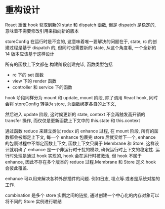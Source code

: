 # 重构设计

React 重置 hook 获取到新的 state 和 dispatch 函数, 但是 dispatch 是稳定的, 意味着不需要修改引用来指向新的版本

storeConfig 在运行时是不变的, 这意味着唯一要解决的问题在于, state, rc 的创建过程是基于 dispatch 的, 但同时也需要新的 state, 从这个角度看, 一个全新的 14 版本应该基于这样设计

所有的函数上下文都在 构建阶段创建完毕, 函数类型包括 

- rc 下的 set 函数
- view 下的 render 函数
- controller 和 service 下的函数

hook 阶段同样分为 mount 和 update, mount 阶段, 除了调用 React hook, 同时会将 storeConfig 转换为 store, 为函数绑定各自的上下文,

然后进入 update 阶段, 这时候更新的 state, context 不会再触发高开销的 transfer 操作, 而仅仅是更新函数上下文中的 this.state 和 this.context

通过函数 reduce 来建立类似 redux 的 enhance 过程, 在 mount 阶段, 所有的函数都会被绑定上下文, 每一个 enhance 包裹完 store 后就交给下一个, enhance 的包裹过程中不绑定函数上下文, 函数上下文只属于 Membrane 和 Store, 这样设计就明确了 enhance 是一个非运行时干扰的模块, 确保运行时上下文的稳定性. 运行时处理是通过 hook 实现的, hook 会在运行时被激活, 但 hook 不属于 enhance, 因此不存在多个版本的 reduce 过程.Membrane 和 Store 定义 hook 会彼此覆盖.

enhance 可以用来解决各种外部插件的问题. 例如日志, 埋点等.或者是系统对接的工作.

combination 是多个 store 实例之间的链接, 通过创建一个中心化的内存对象可以将不同的 Store 实例进行联结